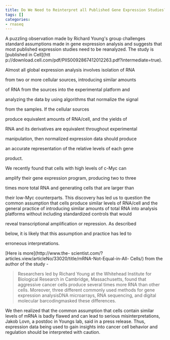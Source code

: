 ```yaml
---
title: Do We Need to Reinterpret all Published Gene Expression Studies?
tags: []
categories:
- rnaseq
---
```

A puzzling observation made by Richard Young's group challenges standard
assumptions made in gene expression analysis and suggests that most published
expression studies need to be reanalyzed. The study is [published in Cell](htt
p://download.cell.com/pdf/PIIS0092867412012263.pdf?intermediate=true).
<!--more-->

>

Almost all global expression analysis involves isolation of RNA

from two or more cellular sources, introducing similar amounts

of RNA from the sources into the experimental platform and

analyzing the data by using algorithms that normalize the signal

from the samples. If the cellular sources

produce equivalent amounts of RNA/cell, and the yields of

RNA and its derivatives are equivalent throughout experimental

manipulation, then normalized expression data should produce

an accurate representation of the relative levels of each gene

product.

We recently found that cells with high levels of c-Myc can

amplify their gene expression program, producing two to three

times more total RNA and generating cells that are larger than

their low-Myc counterparts. This discovery has led us to question the common
assumption that cells produce similar levels of RNA/cell and the general
practice of introducing similar amounts of total RNA into analysis platforms
without including standardized controls that would

reveal transcriptional amplification or repression. As described

below, it is likely that this assumption and practice has led to

erroneous interpretations.

[Here is more](http://www.the-
scientist.com/?articles.view/articleNo/33020/title/mRNA-Not-Equal-in-All-
Cells/) from the author of the study -

> Researchers led by Richard Young at the Whitehead Institute for Biological
Research in Cambridge, Massachusetts, found that aggressive cancer cells
produce several times more RNA than other cells. Moreover, three different
commonly used methods for gene expression analysisDNA microarrays, RNA
sequencing, and digital molecular barcodingmasked these differences.

We then realized that the common assumption that cells contain similar levels
of mRNA is badly flawed and can lead to serious misinterpretations, Jakob
Lovn, a postdoc in Youngs lab, said in a press release. Thus, expression data
being used to gain insights into cancer cell behavior and regulation should be
interpreted with caution.


